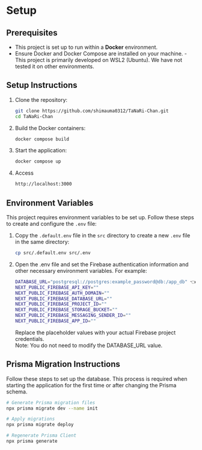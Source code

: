 # Setup

## Prerequisites

- This project is set up to run within a **Docker** environment.
- Ensure Docker and Docker Compose are installed on your machine.
  -This project is primarily developed on WSL2 (Ubuntu). We have not tested it on other environments.

## Setup Instructions

1. Clone the repository:

   ```bash
   git clone https://github.com/shimauma0312/TaNaRi-Chan.git
   cd TaNaRi-Chan

   ```

2. Build the Docker containers:

   ```bash
   docker compose build
   ```

3. Start the application:

   ```bash
   docker compose up
   ```

4. Access

   ```bash
   http://localhost:3000
   ```

## Environment Variables

This project requires environment variables to be set up. Follow these steps to create and configure the `.env` file:

1. Copy the `.default.env` file in the `src` directory to create a new `.env` file in the same directory:

   ```bash
   cp src/.default.env src/.env

   ```

2. Open the .env file and set the Firebase authentication information and other necessary environment variables. For example:

   ```bash
   DATABASE_URL="postgresql://postgres:example_password@db:/app_db" 👈 no touch
   NEXT_PUBLIC_FIREBASE_API_KEY=""
   NEXT_PUBLIC_FIREBASE_AUTH_DOMAIN=""
   NEXT_PUBLIC_FIREBASE_DATABASE_URL=""
   NEXT_PUBLIC_FIREBASE_PROJECT_ID=""
   NEXT_PUBLIC_FIREBASE_STORAGE_BUCKET=""
   NEXT_PUBLIC_FIREBASE_MESSAGING_SENDER_ID=""
   NEXT_PUBLIC_FIREBASE_APP_ID=""
   ```

   Replace the placeholder values with your actual Firebase project credentials.  
    Note: You do not need to modify the DATABASE_URL value.

## Prisma Migration Instructions

Follow these steps to set up the database. This process is required when starting the application for the first time or after changing the Prisma schema.

```bash
# Generate Prisma migration files
npx prisma migrate dev --name init

# Apply migrations
npx prisma migrate deploy

# Regenerate Prisma Client
npx prisma generate
```
